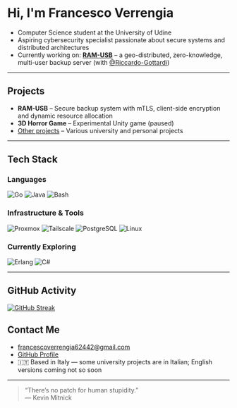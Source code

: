 # Hi, I'm Francesco Verrengia

- Computer Science student at the University of Udine  
- Aspiring cybersecurity specialist passionate about secure systems and distributed architectures  
- Currently working on: [**RAM-USB**](https://github.com/Riccardo-Gottardi/backup_service) – a geo-distributed, zero-knowledge, multi-user backup server (with [@Riccardo-Gottardi](https://github.com/Riccardo-Gottardi))

---

## Projects

- **RAM-USB** – Secure backup system with mTLS, client-side encryption and dynamic resource allocation  
- **3D Horror Game** – Experimental Unity game (paused)  
- [Other projects](https://github.com/Verryx-02/Personal-Projects) – Various university and personal projects

---
## Tech Stack
### Languages
![Go](https://img.shields.io/badge/Go-00ADD8?style=for-the-badge&logo=go&logoColor=white)
![Java](https://img.shields.io/badge/Java-007396?style=for-the-badge&logo=java&logoColor=white)
![Bash](https://img.shields.io/badge/Bash-4EAA25?style=for-the-badge&logo=gnu-bash&logoColor=white)

### Infrastructure & Tools  
![Proxmox](https://img.shields.io/badge/Proxmox-000000?style=for-the-badge&logo=proxmox&logoColor=white)
![Tailscale](https://img.shields.io/badge/Tailscale-0043CE?style=for-the-badge&logo=tailscale&logoColor=white)
![PostgreSQL](https://img.shields.io/badge/PostgreSQL-336791?style=for-the-badge&logo=postgresql&logoColor=white)
![Linux](https://img.shields.io/badge/Linux-FCC624?style=for-the-badge&logo=linux&logoColor=black)

### Currently Exploring
![Erlang](https://img.shields.io/badge/Erlang-A90533?style=for-the-badge&logo=erlang&logoColor=white)
![C#](https://img.shields.io/badge/C%23-239120?style=for-the-badge&logo=c-sharp&logoColor=white)

---

## GitHub Activity

[![GitHub Streak](https://github-readme-streak-stats.herokuapp.com/?user=Verryx-02)](https://git.io/streak-stats)  

## Contact Me

- francescoverrengia62442@gmail.com  
- [GitHub Profile](https://github.com/Verryx-02)  
- 🇮🇹 Based in Italy — some university projects are in Italian; English versions coming not so soon

---

> “There’s no patch for human stupidity.”  
> — Kevin Mitnick

